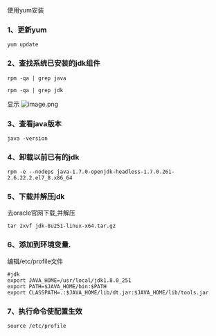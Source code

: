 使用yum安装

### 1、更新yum
```
yum update
```

### 2、查找系统已安装的jdk组件
```
rpm -qa | grep java

rpm -qa | grep jdk
```
显示
![image.png](https://upload-images.jianshu.io/upload_images/4046640-24c5de0a40c9c7b2.png?imageMogr2/auto-orient/strip%7CimageView2/2/w/1240)

### 3、查看java版本
```
java -version
```

### 4、卸载以前已有的jdk
```
rpm -e --nodeps java-1.7.0-openjdk-headless-1.7.0.261-2.6.22.2.el7_8.x86_64
```

### 5、下载并解压jdk
去oracle官网下载,并解压
```
tar zxvf jdk-8u251-linux-x64.tar.gz
```
### 6、添加到环境变量.
编辑/etc/profile文件

```
#jdk
export JAVA_HOME=/usr/local/jdk1.8.0_251
export PATH=$JAVA_HOME/bin:$PATH
export CLASSPATH=.:$JAVA_HOME/lib/dt.jar:$JAVA_HOME/lib/tools.jar
```

### 7、执行命令使配置生效
```
source /etc/profile
```